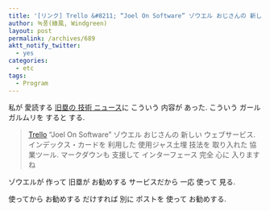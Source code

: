 ```yaml
---
title: '[リンク] Trello &#8211; “Joel On Software” ゾウエル おじさんの 新しい ウェブサービス'
author: 녹풍(綠風, Windgreen)
layout: post
permalink: /archives/689
aktt_notify_twitter:
  - yes
categories:
  - etc
tags:
  - Program
---
```

私が 愛読する <a target="_top" href="http://xguru.net/category/guru-news">旧塁の 技術 ニュース</a>に こういう 内容が あった. こういう ガール ガルムリを すると する.

> <a href="http://trello.com/" target="_blank">Trello</a> “Joel On Software” ゾウエル おじさんの 新しい ウェブサービス. インデックス・カードを 利用した 使用ジャス土埋 技法を 取り入れた 協業ツール. マークダウンも 支援して インターフェース 完全 心に 入りますね

ゾウエルが 作って 旧塁が お勧めする サービスだから 一応 使って 見る.

使ってから お勧めする だけすれば 別に ポストを 使って お勧めする.